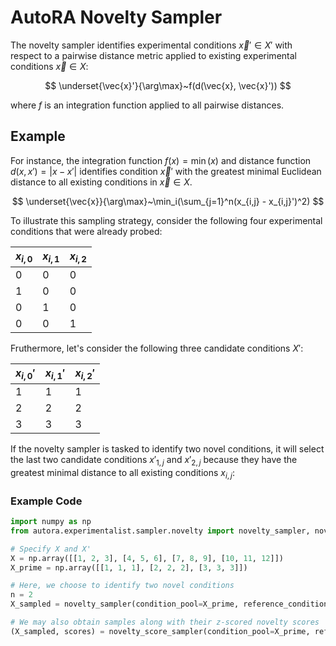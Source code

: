 # AutoRA Novelty Sampler

The novelty sampler identifies experimental conditions $\vec{x}' \in X'$ with respect to
a pairwise distance metric applied to existing experimental conditions $\vec{x} \in X$:

$$
\underset{\vec{x}'}{\arg\max}~f(d(\vec{x}, \vec{x}'))
$$

where $f$ is an integration function applied to all pairwise  distances.

## Example

For instance,
the integration function $f(x)=\min(x)$ and distance function $d(x, x')=|x-x'|$ identifies
condition $\vec{x}'$ with the greatest minimal Euclidean distance to all
existing conditions in $\vec{x} \in X$.

$$
\underset{\vec{x}}{\arg\max}~\min_i(\sum_{j=1}^n(x_{i,j} - x_{i,j}')^2)
$$

To illustrate this sampling strategy, consider the following four experimental conditions that
were already probed:


| $x_{i,0}$ | $x_{i,1}$ | $x_{i,2}$ |
|-----------|-----------|-----------|
| 0         | 0         | 0         |
| 1         | 0         | 0         |
| 0         | 1         | 0         |
| 0         | 0         | 1         |

Fruthermore, let's consider the following three candidate conditions $X'$:

| $x_{i,0}'$ | $x_{i,1}'$ | $x_{i,2}'$ |
|------------|------------|------------|
| 1          | 1          | 1          |
| 2          | 2          | 2          |
| 3          | 3          | 3          |


If the novelty sampler is tasked to identify two novel conditions, it will select
the last two candidate conditions $x'_{1,j}$ and $x'_{2,j}$ because they have the greatest
minimal distance to all existing conditions $x_{i,j}$:

### Example Code
```python
import numpy as np
from autora.experimentalist.sampler.novelty import novelty_sampler, novelty_score_sampler

# Specify X and X'
X = np.array([[1, 2, 3], [4, 5, 6], [7, 8, 9], [10, 11, 12]])
X_prime = np.array([[1, 1, 1], [2, 2, 2], [3, 3, 3]])

# Here, we choose to identify two novel conditions
n = 2
X_sampled = novelty_sampler(condition_pool=X_prime, reference_conditions=X, num_samples=n)

# We may also obtain samples along with their z-scored novelty scores
(X_sampled, scores) = novelty_score_sampler(condition_pool=X_prime, reference_conditions=X, num_samples=n)
```




